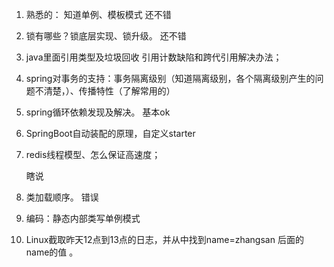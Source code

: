 1. 熟悉的： 知道单例、模板模式    还不错
   

2. 锁有哪些？锁底层实现、锁升级。   还不错

3. java里面引用类型及垃圾回收   引用计数缺陷和跨代引用解决办法；

    

4. spring对事务的支持：事务隔离级别（知道隔离级别，各个隔离级别产生的问题不清楚，）、传播特性（了解常用的）

5. spring循环依赖发现及解决。  基本ok

   

6. SpringBoot自动装配的原理，自定义starter 

7. redis线程模型、怎么保证高速度；

   瞎说

8. 类加载顺序。 错误

   

9. 编码：静态内部类写单例模式

10. Linux截取昨天12点到13点的日志，并从中找到name=zhangsan 后面的name的值 。
